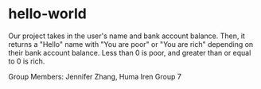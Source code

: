 # hello-world
Our project takes in the user's name and bank account balance. Then, it returns a "Hello" name with "You are poor" or "You are rich" depending on their bank account balance. Less than 0 is poor, and greater than or equal to 0 is rich.

Group Members: Jennifer Zhang, Huma Iren
Group 7
